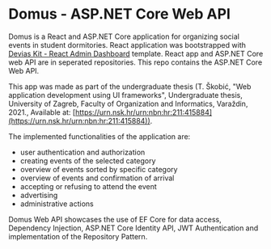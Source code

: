 # Domus - ASP.NET Core Web API

Domus is a React and ASP.NET Core application for organizing social events in student dormitories. React application was bootstrapped with [Devias Kit - React Admin Dashboard](https://github.com/devias-io/material-kit-react) template. React app and ASP.NET Core web API are in seperated repositories. This repo contains the ASP.NET Core Web API.

This app was made as part of the undergraduate thesis (T. Škobić, "Web application development using UI frameworks", Undergraduate thesis, University of Zagreb, Faculty of Organization and Informatics, Varaždin, 2021., Available at: [https://urn.nsk.hr/urn:nbn:hr:211:415884](https://urn.nsk.hr/urn:nbn:hr:211:415884)).

The implemented functionalities of the application are:
- user authentication and authorization
- creating events of the selected category
- overview of events sorted by specific category
- overview of events and confirmation of arrival
- accepting or refusing to attend the event
- advertising
- administrative actions

Domus Web API showcases the use of EF Core for data access, Dependency Injection, ASP.NET Core Identity API, JWT Authentication and implementation of the Repository Pattern.




